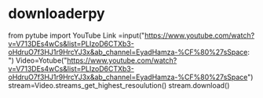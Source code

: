 # downloaderpy
from pytube import YouTube
Link =input("https://www.youtube.com/watch?v=V713DEs4wCs&list=PLIzoD6CTXb3-oHdruO7f3HJ1r9HrcYJ3x&ab_channel=EyadHamza-%CF%80%27sSpace: ")
Video=Yotube("https://www.youtube.com/watch?v=V713DEs4wCs&list=PLIzoD6CTXb3-oHdruO7f3HJ1r9HrcYJ3x&ab_channel=EyadHamza-%CF%80%27sSpace")
stream=Video.streams_get_highest_resoulution()
stream.download()
